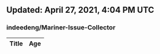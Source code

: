 ## Updated: April 27, 2021, 4:04 PM UTC


### indeedeng/Mariner-Issue-Collector
|**Title**|**Age**|
|:----|:----|